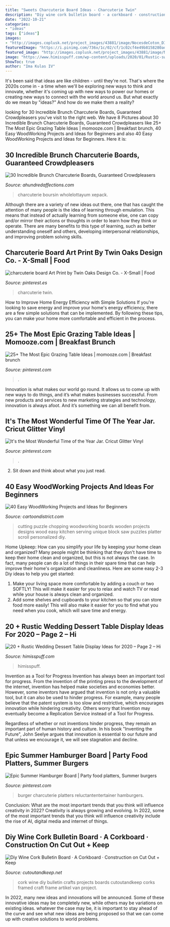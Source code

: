 ```yaml
---
title: "Sweets Charcuterie Board Ideas - Charcuterie Twin"
description: "Diy wine cork bulletin board · a corkboard · construction on cut out + keep"
date: "2022-10-21"
categories:
- "ideas"
tags: ["ideas"]
images:
- "http://images.coplusk.net/project_images/43881/image/NocesdeCoton_DIYWineCorkBoard-4_1265218594.jpg"
featuredImage: "https://i.pinimg.com/736x/1c/02/cf/1c02cf4e49b8158280ad246308225b49.jpg"
featured_image: "http://images.coplusk.net/project_images/43881/image/NocesdeCoton_DIYWineCorkBoard-4_1265218594.jpg"
image: "https://www.himisspuff.com/wp-content/uploads/2020/01/Rustic-sweet-wedding-dessert-display-and-table-ideas-14.jpg"
ShowToc: true
author: "Ima Kulas IV"
---
```



It's been said that ideas are like children - until they're not. That's where the 2020s come in - a time when we'll be exploring new ways to think and innovate, whether it's coming up with new ways to power our homes or creating new ways to connect with the world around us. But what exactly do we mean by "ideas?" And how do we make them a reality?

	

		
looking for 30 Incredible Brunch Charcuterie Boards, Guaranteed Crowdpleasers you've visit to the right web. We have 8 Pictures about 30 Incredible Brunch Charcuterie Boards, Guaranteed Crowdpleasers like 25+ The Most Epic Grazing Table Ideas | momooze.com | Breakfast brunch, 40 Easy WoodWorking Projects and Ideas for Beginners and also 40 Easy WoodWorking Projects and Ideas for Beginners. Here it is:
		
    
## 30 Incredible Brunch Charcuterie Boards, Guaranteed Crowdpleasers

<img loading=lazy src="https://ahundredaffections.com/wp-content/uploads/2021/02/healthy-low-carb-board.jpg" onerror="this.onerror=null;this.src='https://tse4.mm.bing.net/th?id=OIP.Y5I-ZSNL97Lge6wJqD2fowHaJ4&amp;pid=15.1';" alt="30 Incredible Brunch Charcuterie Boards, Guaranteed Crowdpleasers">

_Source: ahundredaffections.com_

>charcuterie boursin wholelottayum xepack. 

	

Although there are a variety of new ideas out there, one that has caught the attention of many people is the idea of learning through emulation. This means that instead of actually learning from someone else, one can copy and/or mirror their actions or thoughts in order to learn how they think or operate. There are many benefits to this type of learning, such as better understanding oneself and others, developing interpersonal relationships, and improving problem solving skills.

    
## Charcuterie Board Art Print By Twin Oaks Design Co. - X-Small | Food

<img loading=lazy src="https://i.pinimg.com/736x/c6/ac/79/c6ac79efa8a1275d7678801ef8986810.jpg" onerror="this.onerror=null;this.src='https://tse4.mm.bing.net/th?id=OIP.KvH8WOfzKfwGfSo4S_pnRgHaJQ&amp;pid=15.1';" alt="charcuterie board Art Print by Twin Oaks Design Co. - X-Small | Food">

_Source: pinterest.es_

>charcuterie twin. 

	

How to Improve Home Energy Efficiency with Simple Solutions
If you're looking to save energy and improve your home's energy efficiency, there are a few simple solutions that can be implemented. By following these tips, you can make your home more comfortable and efficient in the process.

    
## 25+ The Most Epic Grazing Table Ideas | Momooze.com | Breakfast Brunch

<img loading=lazy src="https://i.pinimg.com/736x/1c/02/cf/1c02cf4e49b8158280ad246308225b49.jpg" onerror="this.onerror=null;this.src='https://tse1.mm.bing.net/th?id=OIP.33jYfvy_SCSKFZbcFltNqgHaLH&amp;pid=15.1';" alt="25+ The Most Epic Grazing Table Ideas | momooze.com | Breakfast brunch">

_Source: pinterest.com_

>. 

	

Innovation is what makes our world go round. It allows us to come up with new ways to do things, and it’s what makes businesses successful. From new products and services to new marketing strategies and technology, innovation is always afoot. And it’s something we can all benefit from.

    
## It&#039;s The Most Wonderful Time Of The Year Jar. Cricut Glitter Vinyl

<img loading=lazy src="https://i.pinimg.com/736x/ff/d0/1b/ffd01b5e705f57e74a21fc29c9484be4.jpg" onerror="this.onerror=null;this.src='https://tse1.mm.bing.net/th?id=OIP.w0gJr61P87RgR4VhNuYBDQHaHa&amp;pid=15.1';" alt="It&#039;s the Most Wonderful Time of the Year Jar. Cricut Glitter Vinyl">

_Source: pinterest.com_

>. 

	

2. Sit down and think about what you just read.

    
## 40 Easy WoodWorking Projects And Ideas For Beginners

<img loading=lazy src="http://www.cartoondistrict.com/wp-content/uploads/2018/08/Easy-WoodWorking-Projects-and-Ideas-for-Beginners1.jpg" onerror="this.onerror=null;this.src='https://tse1.mm.bing.net/th?id=OIP.2RBNMtCt6_q78GOCpfcr5gHaGh&amp;pid=15.1';" alt="40 Easy WoodWorking Projects and Ideas for Beginners">

_Source: cartoondistrict.com_

>cutting puzzle chopping woodworking boards wooden projects designs wood easy kitchen serving unique block saw puzzles platter scroll personalized diy. 

	

Home Upkeep: How can you simplify your life by keeping your home clean and organized?
Many people might be thinking that they don't have time to keep their home clean and organized, but this is not always the case. In fact, many people can do a lot of things in their spare time that can help improve their home's organization and cleanliness. Here are some easy 2-3 Diy ideas to help you get started: 
1. Make your living space more comfortable by adding a couch or two SOFTLY! This will make it easier for you to relax and watch TV or read while your house is always clean and organized. 
2. Add some shelves and cupboards to your kitchen so that you can store food more easily! This will also make it easier for you to find what you need when you cook, which will save time and energy. 

    
## 20 + Rustic Wedding Dessert Table Display Ideas For 2020 – Page 2 – Hi

<img loading=lazy src="https://www.himisspuff.com/wp-content/uploads/2020/01/Rustic-sweet-wedding-dessert-display-and-table-ideas-14.jpg" onerror="this.onerror=null;this.src='https://tse3.mm.bing.net/th?id=OIP.7IOBRgXR17lLyKezpcU9aAHaLH&amp;pid=15.1';" alt="20 + Rustic Wedding Dessert Table Display Ideas for 2020 – Page 2 – Hi">

_Source: himisspuff.com_

>himisspuff. 

	

Invention as a Tool for Progress
Invention has always been an important tool for progress. From the invention of the printing press to the development of the internet, invention has helped make societies and economies better. 
However, some inventors have argued that invention is not only a valuable tool, but it can also be used to hinder progress. For example, many people believe that the patent system is too slow and restrictive, which encourages innovation while hindering creativity. Others worry that Invention may eventually become a Replication Service instead of a Tool for Progress.

Regardless of whether or not inventions hinder progress, they remain an important part of human history and culture. In his book "Inventing the Future", John Seelye argues that innovation is essential to our future and that unless we encourage it, we will see stagnation and decline.

    
## Epic Summer Hamburger Board | Party Food Platters, Summer Burgers

<img loading=lazy src="https://i.pinimg.com/736x/88/9d/34/889d34f62d9c4827daef8c1eacb718db.jpg" onerror="this.onerror=null;this.src='https://tse1.mm.bing.net/th?id=OIP.VxmulFsz-SnrH412EJQvWQHaLH&amp;pid=15.1';" alt="Epic Summer Hamburger Board | Party food platters, Summer burgers">

_Source: pinterest.com_

>burger charcuterie platters reluctantentertainer hamburgers. 

	

Conclusion: What are the most important trends that you think will influence creativity in 2022?
Creativity is always growing and evolving. In 2022, some of the most important trends that you think will influence creativity include the rise of AI, digital media and internet of things.

    
## Diy Wine Cork Bulletin Board · A Corkboard · Construction On Cut Out + Keep

<img loading=lazy src="http://images.coplusk.net/project_images/43881/image/NocesdeCoton_DIYWineCorkBoard-4_1265218594.jpg" onerror="this.onerror=null;this.src='https://tse2.mm.bing.net/th?id=OIP.AaY__o3ln9iUF3GWcvN2LAHaLE&amp;pid=15.1';" alt="Diy Wine Cork Bulletin Board · A Corkboard · Construction on Cut Out + Keep">

_Source: cutoutandkeep.net_

>cork wine diy bulletin crafts projects boards cutoutandkeep corks framed craft frame artikel van project. 

	

In 2022, many new ideas and innovations will be announced. Some of these innovative ideas may be completely new, while others may be variations on existing ideas. whatever the case may be, it is important to stay ahead of the curve and see what new ideas are being proposed so that we can come up with creative solutions to world problems.

